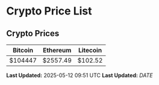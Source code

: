 # Crypto Price List

## Crypto Prices
| Bitcoin | Ethereum | Litecoin |
| ------- | -------- | -------- |
| $104447 | $2557.49 | $102.52 |
**Last Updated:** 2025-05-12 09:51 UTC
**Last Updated:** $DATE$

